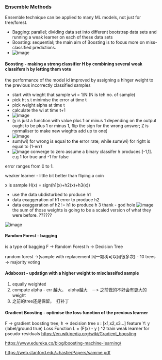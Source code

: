 ### Ensemble Methods
Ensemble technique can be applied to many ML models, not just for tree/forest.
- Bagging: parallel; dividing data set into different bootstrap data sets and running a weak learner on each of these data sets
- Boosting: sequential; the main aim of Boosting is to focus more on miss-classified predictions.
- ![image](https://user-images.githubusercontent.com/90355504/145223513-21d3cafb-4c4c-452c-96b0-88dc78515f65.png)





#### Boosting - making a strong classifier H by combining several weak classifers h by letting them vote
the performance of the model id improved by assigning a hihger weight to the previous incorrectly classified samples
- start with wieght that sample wi = 1/N (N is teh no. of sample)
- pick ht s.t minimise the error at time t 
- pick weight alpha at time t 
- calculate the wi at time t+1 
- ![image](https://user-images.githubusercontent.com/90355504/145109020-c8e515c6-dd5b-486f-8a8a-ca11a990bcf9.png)
- (y is just a function with value plus 1 or minus 1 depending on the output ought to be plus 1 or minus 1, flip the sign for the wrong answer; Z is normaliser to make new wieghts add up to one)
- ![image](https://user-images.githubusercontent.com/90355504/145114571-eb5abab4-dece-4437-930f-9886b7c587cc.png)
- sum(wi) for wrong is equal to the error rate; while sum(wi) for right is equal to (1-err)
- ![image](https://user-images.githubusercontent.com/90355504/145112632-3e11998b-0e0a-40fe-bf7d-d208b7ff42bf.png)
converge to zero 
assume a binary classifer h produces [-1,1]. e.g 1 for true and -1 for false

error ranges from 0 to 1. 

weaker learner - little bit better than fliping a coin

x is sample H(x) = sign(h1(x)+h2(x)+h3(x))
- use the data ubdisturbed to produce h1
- data exaggeration of h1 error to produce h2
- data exaggeration of h2 != h1 to produce h 3 
thank - god hole 
![image](https://user-images.githubusercontent.com/90355504/145116014-8338f5b8-65f4-4e60-85ff-3007515510d8.png)
the sum of those weights is going to be a scaled version of what they were before. ?????? 

![image](https://user-images.githubusercontent.com/90355504/145116236-9fa0ef81-0a7a-49a3-991b-7f9d9e40df8a.png)



#### Random Forest - bagging
is a type of bagging 
F -> Random Forest 
h -> Decision Tree

random forest ->(sample with replacement 同一颗树可以用很多次) -  10 trees -> majority voting

#### Adaboost - updatign with a higher weight to misclassifed sample
1. equally weighted 
2. compute alpha - err 越大，　alpha越大　－> 之前做的不好会有更大的weight
3. 之前的tree还是保留，　打补丁

#### Gradient Boosting - optimise the loss function of the previous learner
F -> gradient boosting tree; h -> decision tree
x : [x1,x2,x3...] feature Y: y (label/ground true)
Loss Function L = (F(x) - y ) ^2
train weak learner for pseudo-residuals
https://en.wikipedia.org/wiki/Gradient_boosting

https://www.edureka.co/blog/boosting-machine-learning/

https://web.stanford.edu/~hastie/Papers/samme.pdf

